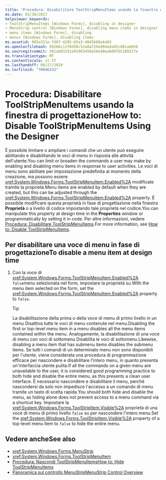 ```yaml
---
title: 'Procedura: Disabilitare ToolStripMenuItems usando la finestra di progettazione'
ms.date: 03/30/2017
helpviewer_keywords:
- ToolStripMenuItems [Windows Forms], disabling in designer
- MenuStrip control [Windows Forms], disabling menu items in designer
- menu items [Windows Forms], disabling
- menus [Windows Forms], disabling items
ms.assetid: 985e311e-7d67-4205-b5a3-d045b68a4a03
ms.openlocfilehash: 692b6c11f6d58c52a0af29ed04ada45c48cae058
ms.sourcegitcommit: 581ab03291e91983459e56e40ea8d97b5189227e
ms.translationtype: MT
ms.contentlocale: it-IT
ms.lasthandoff: 08/27/2019
ms.locfileid: "70046232"
---
```

# <a name="how-to-disable-toolstripmenuitems-using-the-designer"></a><span data-ttu-id="0369c-102">Procedura: Disabilitare ToolStripMenuItems usando la finestra di progettazione</span><span class="sxs-lookup"><span data-stu-id="0369c-102">How to: Disable ToolStripMenuItems Using the Designer</span></span>
<span data-ttu-id="0369c-103">È possibile limitare o ampliare i comandi che un utente può eseguire abilitando e disabilitando le voci di menu in risposta alle attività dell'utente.</span><span class="sxs-lookup"><span data-stu-id="0369c-103">You can limit or broaden the commands a user may make by enabling and disabling menu items in response to user activities.</span></span> <span data-ttu-id="0369c-104">Le voci di menu sono abilitate per impostazione predefinita al momento della creazione, ma possono essere <xref:System.Windows.Forms.ToolStripMenuItem.Enabled%2A> modificate tramite la proprietà.</span><span class="sxs-lookup"><span data-stu-id="0369c-104">Menu items are enabled by default when they are created, but this can be adjusted through the <xref:System.Windows.Forms.ToolStripMenuItem.Enabled%2A> property.</span></span> <span data-ttu-id="0369c-105">È possibile modificare questa proprietà in fase di progettazione nella finestra **Proprietà** o a livello di codice impostando tale proprietà nel codice.</span><span class="sxs-lookup"><span data-stu-id="0369c-105">You can manipulate this property at design time in the **Properties** window or programmatically by setting it in code.</span></span> <span data-ttu-id="0369c-106">Per altre informazioni, vedere [Procedura: Disabilitare ToolStripMenuItems](how-to-disable-toolstripmenuitems.md).</span><span class="sxs-lookup"><span data-stu-id="0369c-106">For more information, see [How to: Disable ToolStripMenuItems](how-to-disable-toolstripmenuitems.md).</span></span>

## <a name="to-disable-a-menu-item-at-design-time"></a><span data-ttu-id="0369c-107">Per disabilitare una voce di menu in fase di progettazione</span><span class="sxs-lookup"><span data-stu-id="0369c-107">To disable a menu item at design time</span></span>

1. <span data-ttu-id="0369c-108">Con la voce di <xref:System.Windows.Forms.ToolStripMenuItem.Enabled%2A> `false`menu selezionata nel form, impostare la proprietà su.</span><span class="sxs-lookup"><span data-stu-id="0369c-108">With the menu item selected on the form, set the <xref:System.Windows.Forms.ToolStripMenuItem.Enabled%2A> property to `false`.</span></span>

    > [!TIP]
    > <span data-ttu-id="0369c-109">La disabilitazione della prima o della voce di menu di primo livello in un menu Disattiva tutte le voci di menu contenute nel menu.</span><span class="sxs-lookup"><span data-stu-id="0369c-109">Disabling the first or top-level menu item in a menu disables all the menu items contained within the menu.</span></span> <span data-ttu-id="0369c-110">Analogamente, la disabilitazione di una voce di menu con voci di sottomenu Disabilita le voci di sottomenu.</span><span class="sxs-lookup"><span data-stu-id="0369c-110">Likewise, disabling a menu item that has submenu items disables the submenu items.</span></span> <span data-ttu-id="0369c-111">Se tutti i comandi di un determinato menu non sono disponibili per l'utente, viene considerata una procedura di programmazione efficace per nascondere e disabilitare l'intero menu, in quanto presenta un'interfaccia utente pulita.</span><span class="sxs-lookup"><span data-stu-id="0369c-111">If all the commands on a given menu are unavailable to the user, it is considered good programming practice to both hide and disable the entire menu, as this presents a clean user interface.</span></span> <span data-ttu-id="0369c-112">È necessario nascondere e disabilitare il menu, perché nascondersi da solo non impedisce l'accesso a un comando di menu tramite un tasto di scelta rapida.</span><span class="sxs-lookup"><span data-stu-id="0369c-112">You should both hide and disable the menu, as hiding alone does not prevent access to a menu command via a shortcut key.</span></span> <span data-ttu-id="0369c-113">Impostare la <xref:System.Windows.Forms.ToolStripItem.Visible%2A> proprietà di una voce di menu di primo livello `false` su per nascondere l'intero menu.</span><span class="sxs-lookup"><span data-stu-id="0369c-113">Set the <xref:System.Windows.Forms.ToolStripItem.Visible%2A> property of a top-level menu item to `false` to hide the entire menu.</span></span>

## <a name="see-also"></a><span data-ttu-id="0369c-114">Vedere anche</span><span class="sxs-lookup"><span data-stu-id="0369c-114">See also</span></span>

- <xref:System.Windows.Forms.MenuStrip>
- <xref:System.Windows.Forms.ToolStripMenuItem>
- [<span data-ttu-id="0369c-115">Procedura: Nascondi ToolStripMenuItems</span><span class="sxs-lookup"><span data-stu-id="0369c-115">How to: Hide ToolStripMenuItems</span></span>](how-to-hide-toolstripmenuitems.md)
- [<span data-ttu-id="0369c-116">Panoramica sul controllo MenuStrip</span><span class="sxs-lookup"><span data-stu-id="0369c-116">MenuStrip Control Overview</span></span>](menustrip-control-overview-windows-forms.md)
